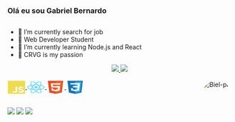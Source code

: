 ### Olá eu sou Gabriel Bernardo 

##

- 🔭 I’m currently search for job 
- 🌱 Web Developer Student 
- 🌱 I’m currently learning Node.js and React
- 🌱 CRVG is my passion 
<div align="center">
  <a href="https://github.com/Gabrielbndo">
  <img height="180em" src="https://github-readme-stats.vercel.app/api?username=Gabrielbndo&show_icons=true&theme=dracula&include_all_commits=true&count_private=true"/>
  <img height="180em" src="https://github-readme-stats.vercel.app/api/top-langs/?username=Gabrielbndo&layout=compact&langs_count=7&theme=dracula"/>
</div>
<div style="display: inline_block"><br>
  <img align="center" alt="Biel-Js" height="30" width="40" src="https://raw.githubusercontent.com/devicons/devicon/master/icons/javascript/javascript-plain.svg">
  <img align="center" alt="Biel-React" height="30" width="40" src="https://raw.githubusercontent.com/devicons/devicon/master/icons/react/react-original.svg">
  <img align="center" alt="Biel-HTML" height="30" width="40" src="https://raw.githubusercontent.com/devicons/devicon/master/icons/html5/html5-original.svg">
  <img align="center" alt="Biel-CSS" height="30" width="40" src="https://raw.githubusercontent.com/devicons/devicon/master/icons/css3/css3-original.svg">
  <img align="right" alt="Biel-pic" height="150" style="border-radius:100px;" src="https://i.pinimg.com/originals/86/02/9e/86029e2bcad33c0e17cd12aa8e717491.gif">
</div>

##

<div> 
  <a href="https://instagram.com/rafaballerini" target="_blank"><img src="https://img.shields.io/badge/-Instagram-%23E4405F?style=for-the-badge&logo=instagram&logoColor=white" target="_blank"></a>
  <a href = "mailto:gabrielbcrosa@gmail.com"><img src="https://img.shields.io/badge/-Gmail-%23333?style=for-the-badge&logo=gmail&logoColor=white" target="_blank"></a>
  <a href="https://www.linkedin.com/in/gabriel-bernardo-797b8b181/" target="_blank"><img src="https://img.shields.io/badge/-LinkedIn-%230077B5?style=for-the-badge&logo=linkedin&logoColor=white" target="_blank"></a> 

